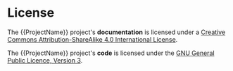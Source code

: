 
<!---
<LICENSE id="CC BY-SA 4.0">
    
    Image-Render Blender Human add-on module documentation
    Copyright 2022 Robert Bosch GmbH and its subsidiaries
    
    This work is licensed under the 
    
        Creative Commons Attribution-ShareAlike 4.0 International License.
    
    To view a copy of this license, visit 
        http://creativecommons.org/licenses/by-sa/4.0/ 
    or send a letter to 
        Creative Commons, PO Box 1866, Mountain View, CA 94042, USA.
    
</LICENSE>
--->
# License

The {{ProjectName}} project's **documentation** is licensed under a <a rel="license" target="_blank" href="http://creativecommons.org/licenses/by-sa/4.0/">Creative Commons Attribution-ShareAlike 4.0 International License</a>.

The {{ProjectName}} project's **code** is licensed under the <a target="_blank" href="https://www.gnu.org/licenses/">GNU General Public Licence, Version 3</a>.




